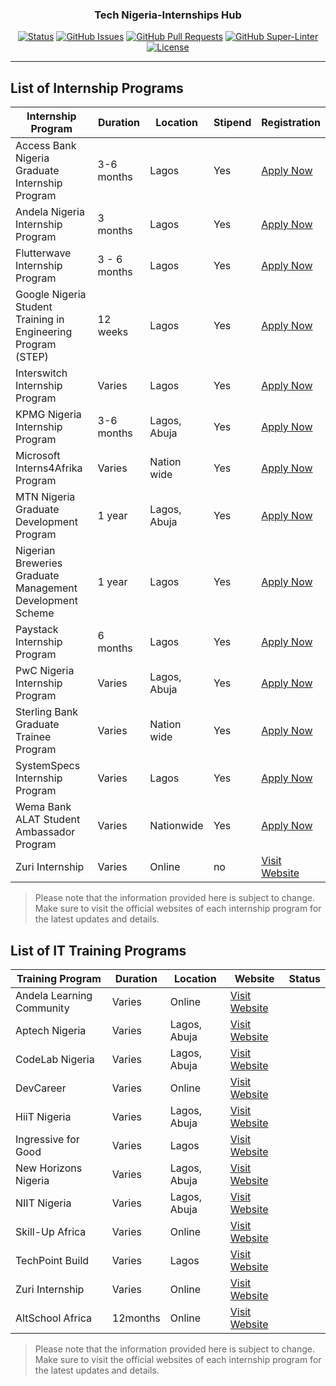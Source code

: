 <h3 align="center">Tech Nigeria-Internships Hub</h3>

<div align="center">

[![Status](https://img.shields.io/badge/status-active-success.svg)](https://github.com/Petsamuel/TechNigeria-InternshipsHub) [![GitHub Issues](https://img.shields.io/github/issues/Petsamuel/TechNigeria-InternshipsHub.svg)](https://github.com/TechNigeria-InternshipsHub) [![GitHub Pull Requests](https://img.shields.io/github/issues-pr/kylelobo/The-Documentation-Compendium.svg)](https://github.com/kylelobo/The-Documentation-Compendium/pulls) [![GitHub Super-Linter](https://github.com/petsamuel/Tech-Internship-NG/actions/workflows/superlinter.yml/badge.svg)](https://github.com/marketplace/actions/super-linter)
[![License](https://img.shields.io/badge/license-MIT-blue.svg)](/LICENSE)

</div>

---

## List of Internship Programs

| Internship Program                                            | Duration     | Location     | Stipend | Registration                                                                 |
| ------------------------------------------------------------- | ------------ | ------------ | ------- | ---------------------------------------------------------------------------- |
| Access Bank Nigeria Graduate Internship Program               | 3-6 months   | Lagos        | Yes     | [Apply Now](https://www.accessbankplc.com/careers/job-opportunities)                                   |
| Andela Nigeria Internship Program                             | 3 months     | Lagos        | Yes     | [Apply Now](https://andela.com/careers)                                      |
| Flutterwave Internship Program                                | 3 - 6 months | Lagos        | Yes     | [Apply Now](https://flutterwave.com/careers)                                 |
| Google Nigeria Student Training in Engineering Program (STEP) | 12 weeks     | Lagos        | Yes     | [Apply Now](https://buildyourfuture.withgoogle.com/programs/step/)           |
| Interswitch Internship Program                                | Varies       | Lagos        | Yes     | [Apply Now](https://www.interswitchgroup.com/careers)                        |
| KPMG Nigeria Internship Program                               | 3-6 months   | Lagos, Abuja | Yes     | [Apply Now](https://www.kpmg.com)                                            |
| Microsoft Interns4Afrika Program                              | Varies       | Nation wide   | Yes     | [Apply Now](https://www.microsoft.com/en-af/Interns4Afrika)                  |
| MTN Nigeria Graduate Development Program                      | 1 year       | Lagos, Abuja | Yes     | [Apply Now](https://group.mtn.com/careers/)                                       |
| Nigerian Breweries Graduate Management Development Scheme     | 1 year       | Lagos        | Yes     | [Apply Now](https://www.nigerianbreweries.com)                               |
| Paystack Internship Program                                   | 6 months     | Lagos        | Yes     | [Apply Now](https://paystack.com/careers)                                    |
| PwC Nigeria Internship Program                                | Varies       | Lagos, Abuja | Yes     | [Apply Now](https://www.pwc.com/ng/en/careers/internship-opportunities.html) |
| Sterling Bank Graduate Trainee Program                        | Varies       | Nation wide   | Yes     | [Apply Now](https://sterling.ng/graduatetrainee)                             |
| SystemSpecs Internship Program                                | Varies       | Lagos        | Yes     | [Apply Now](https://systemspecs.com.ng/the-academy/)                                  |
| Wema Bank ALAT Student Ambassador Program                     | Varies       | Nationwide   | Yes     | [Apply Now](https://www.alat.ng/ambassadors)                                 |
| Zuri Internship           | Varies   | Online       |no| [Visit Website](Https://internship.zuri.team)  |

> Please note that the information provided here is subject to change. Make sure to visit the official websites of each internship program for the latest updates and details.

## List of IT Training Programs

| Training Program          | Duration | Location     | Website                                        | Status |
| ------------------------- | -------- | ------------ | ---------------------------------------------- | ------ |
| Andela Learning Community | Varies   | Online       | [Visit Website](https://andela.com/alc)        |
| Aptech Nigeria            | Varies   | Lagos, Abuja | [Visit Website](https://www.aptech-ng.com)     |
| CodeLab Nigeria           | Varies   | Lagos, Abuja | [Visit Website](https://www.codelab.com.ng)    |
| DevCareer                 | Varies   | Online       | [Visit Website](https://devcareer.io)          |
| HiiT Nigeria              | Varies   | Lagos, Abuja | [Visit Website](https://www.hiitplc.com)       |
| Ingressive for Good       | Varies   | Lagos        | [Visit Website](https://ingressive.org)        |
| New Horizons Nigeria      | Varies   | Lagos, Abuja | [Visit Website](https://www.newhorizons.com)   |
| NIIT Nigeria              | Varies   | Lagos, Abuja | [Visit Website](https://www.niit.com)          |
| Skill-Up Africa           | Varies   | Online       | [Visit Website](https://www.skillupafrica.com) |
| TechPoint Build           | Varies   | Lagos        | [Visit Website](https://techpoint.africa)      |
| Zuri Internship           | Varies   | Online       | [Visit Website](Https://internship.zuri.team)  |
| AltSchool Africa          | 12months | Online       | [Visit Website](https://altschoolafrica.com)   |

> Please note that the information provided here is subject to change. Make sure to visit the official websites of each internship program for the latest updates and details.
